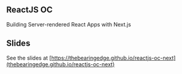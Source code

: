 ReactJS OC
--

Building Server-rendered React Apps with Next.js

## Slides

See the slides at [https://thebearingedge.github.io/reactjs-oc-next](thebearingedge.github.io/reactjs-oc-next)

